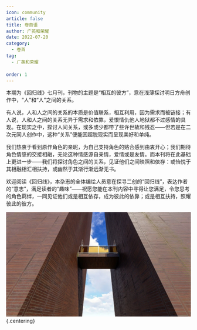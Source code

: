 ```yaml
---
icon: community
article: false
title: 卷首语
author: 广英和荣耀
date: 2022-07-20
category:
  - 卷首
tag:
  - 广英和荣耀

order: 1
---
```


本期为《回归线》七月刊，刊物的主题是“相互的彼方”，意在浅薄探讨明日方舟创作中，“人”和“人”之间的关系。

有人说，人和人之间的关系的本质是价值联系，相互利用，因为需求而被链接；有人说，人和人之间的关系无异于需求和依靠，爱恨情仇他人地狱都不过感情的具现。在现实之中，探讨人间关系，或多或少都带了些许世故和残忍——但若是在二次元同人创作中，这种“关系”便能因超脱现实而呈现美好和单纯。

我们热衷于看到原作角色的亲昵，为自己支持角色的贴合感到由衷开心；我们期待角色情感的交接相融，无论这种情感源自亲情，爱情或是友情。而本刊将在此基础上更进一步——我们将探讨角色之间的关系，见证他们之间映照和依存：或怡悦于其相融相汇相扶持，或幽然于其渐行渐远渐无书。

欢迎阅读《回归线》，本杂志的全体编绘人员意在探寻二创的“回归线”，表达作者的“意志”，满足读者的“趣味”——祝愿您能在本刊内容中寻得让您满足，令您思考的角色羁绊，一同见证他们或是相互依存，成为彼此的依靠；或是相互扶持，照耀彼此的彼方。<eod />

![](./res/bridge-g5d27fb5a8_1920.webp) {.centering}